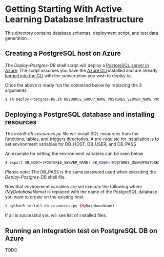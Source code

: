 # Getting Starting With Active Learning Database Infrastructure

This directory contains database schemas, deployment script, and test data generation.

## Creating a PostgreSQL host on Azure

The _Deploy-Postgres-DB_ shell script will deploy a [PostgreSQL server in Azure](https://azure.microsoft.com/en-us/services/postgresql/). The script assumes you have the [Azure CLI](https://docs.microsoft.com/en-us/cli/azure/install-azure-cli?view=azure-cli-latest) installed and are already [logged into the CLI](https://docs.microsoft.com/en-us/cli/azure/authenticate-azure-cli?view=azure-cli-latest) with the subscription you wish to deploy to. 

Once the above is ready run the command below by replacing the 3 arguments 

```sh
$ sh Deploy-Postgres-DB.sh RESOURCE_GROUP_NAME POSTGRES_SERVER_NAME POSTGRES_USER
```

## Deploying a PostgreSQL database and installing resources

The _install-db-resources.py_ file will install SQL resources from the functions, tables, and triggers directories. A pre-requiste for installation is to set environment variables for DB_HOST, DB_USER, and DB_PASS

An example for setting the environment variables can be seen below

```sh
$ export DB_HOST=(POSTGRES_SERVER_NAME) DB_USER=(POSTGRES_USER@POSTGRES_SERVER) DB_PASS=(PASSWORD)
```

*Please note*: The DB_PASS is the same password used when executing the _Deploy-Postgres-DB_ shell file.

Now that environment variables are set execute the following where _(MyDatabaseName)_ is replaced with the name of the PostgreSQL database you want to create on the existing host.

```sh
$ python3 install-db-resources.py (MyDatabaseName)
```

If all is successful you will see list of installed files.

## Running an integration test on PostgreSQL DB on Azure

TODO